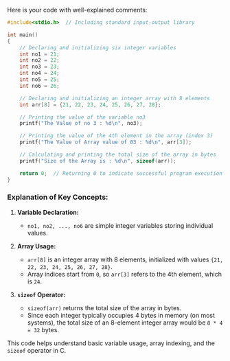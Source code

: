 Here is your code with well-explained comments:  

```c
#include<stdio.h>  // Including standard input-output library

int main()  
{
    // Declaring and initializing six integer variables
    int no1 = 21;
    int no2 = 22;
    int no3 = 23;
    int no4 = 24;
    int no5 = 25;
    int no6 = 26;

    // Declaring and initializing an integer array with 8 elements
    int arr[8] = {21, 22, 23, 24, 25, 26, 27, 28};

    // Printing the value of the variable no3
    printf("The Value of no 3 : %d\n", no3);

    // Printing the value of the 4th element in the array (index 3)
    printf("The Value of Array value of 03 : %d\n", arr[3]);

    // Calculating and printing the total size of the array in bytes
    printf("Size of the Array is : %d\n", sizeof(arr));

    return 0;  // Returning 0 to indicate successful program execution
}
```

### Explanation of Key Concepts:
1. **Variable Declaration:**  
   - `no1, no2, ..., no6` are simple integer variables storing individual values.
   
2. **Array Usage:**  
   - `arr[8]` is an integer array with 8 elements, initialized with values `{21, 22, 23, 24, 25, 26, 27, 28}`.
   - Array indices start from `0`, so `arr[3]` refers to the 4th element, which is `24`.

3. **`sizeof` Operator:**  
   - `sizeof(arr)` returns the total size of the array in bytes.
   - Since each integer typically occupies 4 bytes in memory (on most systems), the total size of an 8-element integer array would be `8 * 4 = 32` bytes.

This code helps understand basic variable usage, array indexing, and the `sizeof` operator in C. 